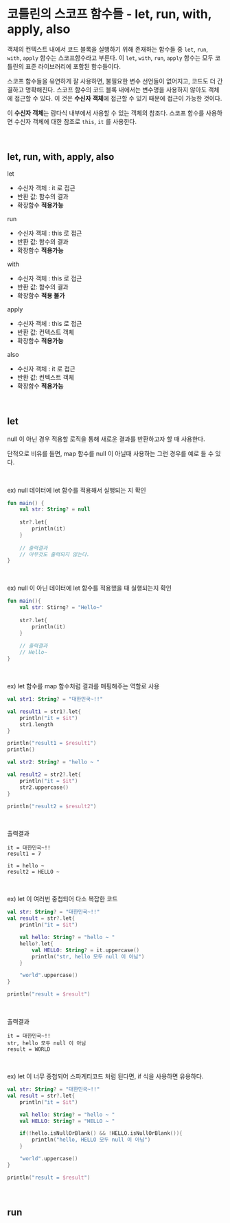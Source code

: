 # 코틀린의 스코프 함수들 - let, run, with, apply, also

객체의 컨텍스트 내에서 코드 블록을 실행하기 위해 존재하는 함수들 중 `let`, `run`, `with`, `apply` 함수는 스코프함수라고 부른다. 이 `let`, `with`, `run`, `apply` 함수는 모두 코틀린의 표준 라이브러리에 포함된 함수들이다.<br>

스코프 함수들을 유연하게 잘 사용하면, 불필요한 변수 선언들이 없어지고, 코드도 더 간결하고 명확해진다. 스코프 함수의 코드 블록 내에서는 변수명을 사용하지 않아도 객체에 접근할 수 있다. 이 것은 **수신자 객체**에 접근할 수 있기 때문에 접근이 가능한 것이다. <br>

이 **수신자 객체**는 람다식 내부에서 사용할 수 있는 객체의 참조다. 스코프 함수를 사용하면 수신자 객체에 대한 참조로 `this`, `it` 를 사용한다.<br>

<br>

## let, run, with, apply, also

let

- 수신자 객체 : it 로 접근
- 반환 값: 함수의 결과
- 확장함수 **적용가능**

run

- 수신자 객체 : this 로 접근
- 반환 값: 함수의 결과
- 확장함수 **적용가능**

with

- 수신자 객체 : this 로 접근
- 반환 값: 함수의 결과
- 확장함수 **적용 불가**

apply

- 수신자 객체 : this 로 접근
- 반환 값: 컨텍스트 객체
- 확장함수 **적용가능**

also

- 수신자 객체 : it 로 접근
- 반환 값: 컨텍스트 객체
- 확장함수 **적용가능**

<br>

## let

null 이 아닌 경우 적용할 로직을 통해 새로운 결과를 반환하고자 할 때 사용한다.<br>

단적으로 비유를 들면, map 함수를 null 이 아닐때 사용하는 그런 경우를 예로 들 수 있다.<br>

<br>

ex) null 데이터에 let 함수를 적용해서 실행되는 지 확인

```kotlin
fun main() {
    val str: String? = null
    
    str?.let{
        println(it)
    }
    
    // 출력결과
    // 아무것도 출력되지 않는다.
}
```

<br>

ex) null 이 아닌 데이터에 let 함수를 적용했을 때 실행되는지 확인

```kotlin
fun main(){
    val str: Stirng? = "Hello~"
    
    str?.let{
        println(it)
    }
    
    // 출력결과
    // Hello~
}
```

<br>

ex) let 함수를 map 함수처럼 결과를 매핑해주는 역할로 사용

```kotlin
val str1: String? = "대한민국~!!"

val result1 = str1?.let{
    println("it = $it")
    str1.length
}

println("result1 = $result1")
println()

val str2: String? = "hello ~ "

val result2 = str2?.let{
    println("it = $it")
    str2.uppercase()
}

println("result2 = $result2")
```

<br>

출력결과

```plain
it = 대한민국~!!
result1 = 7

it = hello ~ 
result2 = HELLO ~ 
```

<br>

ex) let 이 여러번 중첩되어 다소 복잡한 코드

```kotlin
val str: String? = "대한민국~!!"
val result = str?.let{
    println("it = $it")

    val hello: String? = "hello ~ "
    hello?.let{
        val HELLO: String? = it.uppercase()
        println("str, hello 모두 null 이 아님")
    }

    "world".uppercase()
}

println("result = $result")
```

<br>

출력결과

```plain
it = 대한민국~!!
str, hello 모두 null 이 아님
result = WORLD
```

<br>

ex) let 이 너무 중첩되어 스파게티코드 처럼 된다면, if 식을 사용하면 유용하다.

```kotlin
val str: String? = "대한민국~!!"
val result = str?.let{
    println("it = $it")

    val hello: String? = "hello ~ "
    val HELLO: String? = "HELLO ~ "

    if(!hello.isNullOrBlank() && !HELLO.isNullOrBlank()){
        println("hello, HELLO 모두 null 이 아님")
    }

    "world".uppercase()
}

println("result = $result")
```

<br>

## run

